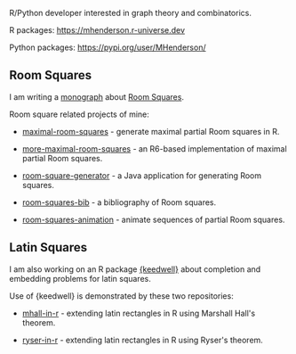 R/Python developer interested in graph theory and combinatorics.

R packages: https://mhenderson.r-universe.dev

Python packages: https://pypi.org/user/MHenderson/

## Room Squares

I am writing a [monograph](https://github.com/MHenderson/room) about [Room Squares](https://en.wikipedia.org/wiki/Room_square).

Room square related projects of mine:

- [maximal-room-squares](https://github.com/MHenderson/maximal-room-squares) - generate maximal partial Room squares in R.

- [more-maximal-room-squares](https://github.com/MHenderson/more-maximal-room-squares) - an R6-based implementation of maximal partial Room squares.

- [room-square-generator](https://github.com/MHenderson/room-square-generator) - a Java application for generating Room squares.

- [room-squares-bib](https://github.com/MHenderson/room-squares-bib) - a bibliography of Room squares.

- [room-squares-animation](https://github.com/MHenderson/room-squares-animation) - animate sequences of partial Room squares.

## Latin Squares

I am also working on an R package [{keedwell}](https://github.com/MHenderson/keedwell) about completion and embedding problems for latin squares.

Use of {keedwell} is demonstrated by these two repositories:

- [mhall-in-r](https://github.com/MHenderson/mhall-in-r) - extending latin rectangles in R using Marshall Hall's theorem.

- [ryser-in-r](https://github.com/MHenderson/ryser-in-r) - extending latin rectangles in R using Ryser's theorem.

